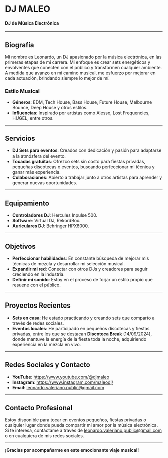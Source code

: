 # **DJ MALEO**
#### DJ de Música Electrónica

---

## **Biografía**

Mi nombre es Leonardo, un DJ apasionado por la música electrónica, en las primeras etapas de mi carrera. Mi enfoque es crear sets energéticos y envolventes que conecten con el público y transformen cualquier ambiente. A medida que avanzo en mi camino musical, me esfuerzo por mejorar en cada actuación, brindando siempre lo mejor de mí.

### **Estilo Musical**
- **Géneros**: EDM, Tech House, Bass House, Future House, Melbourne Bounce, Deep House y otros estilos.
- **Influencias**: Inspirado por artistas como Alesso, Lost Frequencies, HUGEL, entre otros.

---

## **Servicios**

- **DJ Sets para eventos**: Creados con dedicación y pasión para adaptarse a la atmósfera del evento.
- **Tocadas gratuitas**: Ofrezco sets sin costo para fiestas privadas, pequeñas discotecas o eventos, buscando perfeccionar mi técnica y ganar más experiencia.
- **Colaboraciones**: Abierto a trabajar junto a otros artistas para aprender y generar nuevas oportunidades.

---

## **Equipamiento**

- **Controladores DJ**: Hercules Inpulse 500.
- **Software**: Virtual DJ, RekordBox.
- **Auriculares DJ**: Behringer HPX6000.

---

## **Objetivos**

- **Perfeccionar habilidades**: En constante búsqueda de mejorar mis técnicas de mezcla y desarrollar mi selección musical.
- **Expandir mi red**: Conectar con otros DJs y creadores para seguir creciendo en la industria.
- **Definir mi sonido**: Estoy en el proceso de forjar un estilo propio que resuene con el público.

---

## **Proyectos Recientes**

- **Sets en casa**: He estado practicando y creando sets que comparto a través de redes sociales.
- **Eventos locales**: He participado en pequeños discotecas y fiestas privadas, entre los que se destacan **Discoteca [Break](https://www.instagram.com/break_eventoslima/)** (14/09/2024), donde mantuve la energía de la fiesta toda la noche, adquiriendo experiencia en la mezcla en vivo.

---

## **Redes Sociales y Contacto**

- **YouTube**: https://www.youtube.com/@djmaleo
- **Instagram**: https://www.instagram.com/maleodj/
- **Email**: leonardo.valeriano.public@gmail.com

---

## **Contacto Profesional**

Estoy disponible para tocar en eventos pequeños, fiestas privadas o cualquier lugar donde pueda compartir mi amor por la música electrónica. Si te interesa, contáctame a través de leonardo.valeriano.public@gmail.com o en cualquiera de mis redes sociales.

---

**¡Gracias por acompañarme en este emocionante viaje musical!**
